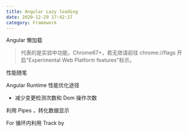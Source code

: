 ```yaml
---
title: Angular Lazy loading
date: 2020-12-29 17:42:17
category: Framework
---
```


Angular 懒加载

<!-- more -->

> <i class="fa fa-exclamation"></i> 代表的是实验中功能，Chrome67+，若无效请前往 chrome://flags 开启"Experimental Web Platform features"标示。

性能随笔

<!-- more -->

Angular Runtime 性能优化途径

- 减少变更检测次数和 Dom 操作次数

利用 Pipes ，转化数据显示

For 循环内利用 Track by
